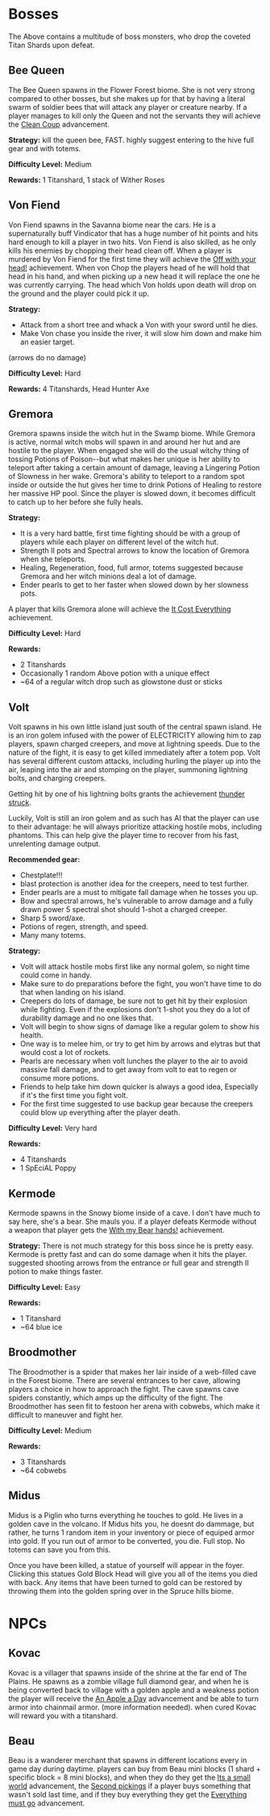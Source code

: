# Bosses

The Above contains a multitude of boss monsters, who drop the coveted Titan Shards upon defeat.


## Bee Queen

The Bee Queen spawns in the Flower Forest biome. She is not very strong compared to other bosses, but she makes up for that by having a literal swarm of soldier bees that will attack any player or creature nearby. If a player manages to kill only the Queen and not the servants they will achieve the [Clean Coup](advancements.md#clean-coup) advancement.

**Strategy:** kill the queen bee, FAST. highly suggest entering to the hive full gear and with totems.

**Difficulty Level:** Medium

**Rewards:** 1 Titanshard, 1 stack of Wither Roses

## Von Fiend

Von Fiend spawns in the Savanna biome near the cars. He is a supernaturally buff Vindicator that has a huge number of hit points and hits hard enough to kill a player in two hits. Von Fiend is also skilled, as he only kills his enemies by chopping their head clean off. When a player is murdered by Von Fiend for the first time they will achieve the [Off with your head!](advancements.md#off-with-your-head) achievement. When von Chop the players head of he will hold that head in his hand, and when picking up a new head it will replace the one he was currently carrying. The head which Von holds upon death will drop on the ground and the player could pick it up.

**Strategy:**

- Attack from a short tree and whack a Von with your sword until he dies.
- Make Von chase you inside the river, it will slow him down and make him an easier target.

(arrows do no damage)

**Difficulty Level:** Hard 

**Rewards:** 4 Titanshards, Head Hunter Axe

## Gremora

Gremora spawns inside the witch hut in the Swamp biome. While Gremora is active, normal witch mobs will spawn in and around her hut and are hostile to the player. When engaged she will do the usual witchy thing of tossing Potions of Poison--but what makes her unique is her ability to teleport after taking a certain amount of damage, leaving a Lingering Potion of Slowness in her wake. Gremora's ability to teleport to a random spot inside or outside the hut gives her time to drink Potions of Healing to restore her massive HP pool. Since the player is slowed down, it becomes difficult to catch up to her before she fully heals.

**Strategy:**

- It is a very hard battle, first time fighting should be with a group of players while each player on different level of the witch hut.
- Strength II pots and Spectral arrows to know the location of Gremora when she teleports.
- Healing, Regeneration, food, full armor, totems suggested because Gremora and her witch minions deal a lot of damage.
- Ender pearls to get to her faster when slowed down by her slowness pots.

A player that kills Gremora alone will achieve the [It Cost Everything](advancements.md#it-costs-everything) achievement.

**Difficulty Level:** Hard

**Rewards:** 

- 2 Titanshards
- Occasionally 1 random Above potion with a unique effect
- ~64 of a regular witch drop such as glowstone dust or sticks

## Volt

Volt spawns in his own little island just south of the central spawn island. He is an iron golem infused with the power of ELECTRICITY allowing him to zap players, spawn charged creepers, and move at lightning speeds. Due to the nature of the fight, it is easy to get killed immediately after a totem pop. Volt has several different custom attacks, including hurling the player up into the air, leaping into the air and stomping on the player, summoning lightning bolts, and charging creepers.

Getting hit by one of his lightning bolts grants the achievement [thunder struck](advancements.md#thunder-struck).

Luckily, Volt is still an iron golem and as such has AI that the player can use to their advantage: he will always prioritize attacking hostile mobs, including phantoms. This can help give the player time to recover from his fast, unrelenting damage output.

**Recommended gear:**
- Chestplate!!!
- blast protection is another idea for the creepers, need to test further.
- Ender pearls are a must to mitigate fall damage when he tosses you up.
- Bow and spectral arrows, he's vulnerable to arrow damage and a fully drawn power 5 spectral shot should 1-shot a charged creeper.
- Sharp 5 sword/axe.
- Potions of regen, strength, and speed.
- Many many totems.

**Strategy:**
- Volt will attack hostile mobs first like any normal golem, so night time could come in handy.
- Make sure to do preparations before the fight, you won't have time to do that when landing on his island.
- Creepers do lots of damage, be sure not to get hit by their explosion while fighting. Even if the explosions don't 1-shot you they do a lot of durability damage and no one likes that.
- Volt will begin to show signs of damage like a regular golem to show his health.
- One way is to melee him, or try to get him by arrows and elytras but that would cost a lot of rockets.
- Pearls are necessary when volt lunches the player to the air to avoid massive fall damage, and to get away from volt to eat to regen or consume more potions.
- Friends to help take him down quicker is always a good idea, Especially if it's the first time you fight volt.
- For the first time suggested to use backup gear because the creepers could blow up everything after the player death.

**Difficulty Level:** Very hard

**Rewards:**
- 4 Titanshards
- 1 SpEciAL Poppy

## Kermode

Kermode spawns in the Snowy biome inside of a cave. I don't have much to say here, she's a bear. She mauls you. if a player defeats Kermode without a weapon that player gets the [With my Bear hands!](advancements.md#with-my-bear-hands) achievement. 

**Strategy:** There is not much strategy for this boss since he is pretty easy. Kermode is pretty fast and can do some damage when it hits the player. suggested shooting arrows from the entrance or full gear and strength II potion to make things faster.

**Difficulty Level:** Easy

**Rewards:**

- 1 Titanshard
- ~64 blue ice

## Broodmother

The Broodmother is a spider that makes her lair inside of a web-filled cave in the Forest biome. There are several entrances to her cave, allowing players a choice in how to approach the fight. The cave spawns cave spiders constantly, which amps up the difficulty of the fight. The Broodmother has seen fit to festoon her arena with cobwebs, which make it difficult to maneuver and fight her. 

**Difficulty Level:** Medium

**Rewards:**

- 3 Titanshards
- ~64 cobwebs

## Midus
Midus is a Piglin who turns everything he touches to gold.  He lives in a golden cave in the volcano.  If Midus hits you, he doesnt do dammage, but rather, he turns 1 random item in your inventory or piece of equiped armor into gold.  If you run out of armor to be converted, you die.  Full stop.  No totems can save you from this.

Once you have been killed, a statue of yourself will appear in the foyer.  Clicking this statues Gold Block Head will give you all of the items you died with back.  Any items that have been turned to gold can be restored by throwing them into the golden spring over in the Spruce hills biome. 

# NPCs

## Kovac

Kovac is a villager that spawns inside of the shrine at the far end of The Plains. He spawns as a zombie village full diamond gear, and when he is being converted back to village with a golden apple and a weakness potion the player will receive the [An Apple a Day](advancements.md#an-apple-a-day) advancement and be able to turn armor into chainmail armor. (more information needed). when cured Kovac will reward you with a titanshard.

## Beau

Beau is a wanderer merchant that spawns in different locations every in game day during daytime. players can buy from Beau mini blocks (1 shard + specific block = 8 mini blocks), and when they do they get the [Its a small world](advancements.md#its-a-small-world) advancement, the [Second pickings](advancements.md#second-pickings) if a player buys something that wasn't sold last time, and if they buy everything they get the [Everything must go](advancments.md#everything-must-go) advancement.
